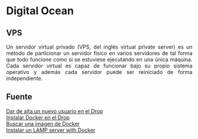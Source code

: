 Digital Ocean
==============

## VPS

<p align="justify">
	Un servidor virtual privado (VPS, del inglés virtual private server) es un método de particionar un servidor físico en varios servidores de tal forma que todo funcione como si se estuviese ejecutando en una única máquina. Cada servidor virtual es capaz de funcionar bajo su propio sistema operativo y además cada servidor puede ser reiniciado de forma independiente.
</p>

## Fuente

<a href="https://www.digitalocean.com/community/tutorials/initial-server-setup-with-ubuntu-16-04#step-four-%E2%80%94-add-public-key-authentication-(recommended)">Dar de alta un nuevo usuario en el Drop</a>
<br>
<a href="https://www.digitalocean.com/community/tutorials/how-to-install-docker-compose-on-ubuntu-16-04">Instalar Docker en el Drop</a>
<br>
<a href="https://hub.docker.com">Buscar una imagen de Docker</a>
<br>
<a href="https://www.youtube.com/watch?v=zcCEA0aG3aU">Instalar un LAMP server with Docker</a>